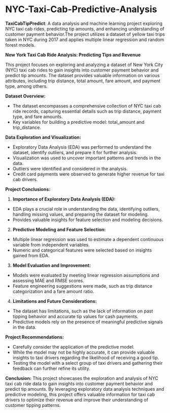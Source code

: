 # NYC-Taxi-Cab-Predictive-Analysis
**TaxiCabTipPredict**: A data analysis and machine learning project exploring NYC taxi cab rides, predicting tip amounts, and enhancing understanding of customer payment behavior.The project utilizes a dataset of yellow taxi trips taken in NYC during 2017 and applies multiple linear regression and random forest models.

**New York Taxi Cab Ride Analysis: Predicting Tips and Revenue**

This project focuses on exploring and analyzing a dataset of New York City (NYC) taxi cab rides to gain insights into customer payment behavior and predict tip amounts. The dataset provides valuable information on various attributes, including trip distance, total amount, fare amount, and payment type, among others.

**Dataset Overview:**
- The dataset encompasses a comprehensive collection of NYC taxi cab ride records, capturing essential details such as trip distance, payment type, and fare amounts.
- Key variables for building a predictive model: total_amount and trip_distance.

**Data Exploration and Visualization:**
- Exploratory Data Analysis (EDA) was performed to understand the dataset, identify outliers, and prepare it for further analysis.
- Visualization was used to uncover important patterns and trends in the data.
- Outliers were identified and considered in the analysis.
- Credit card payments were observed to generate higher revenue for taxi cab drivers.

**Project Conclusions:**
1. **Importance of Exploratory Data Analysis (EDA):**
- EDA plays a crucial role in understanding the data, identifying outliers, handling missing values, and preparing the dataset for modeling.
- Provides valuable insights for feature selection and modeling decisions.

2. **Predictive Modeling and Feature Selection:**
- Multiple linear regression was used to estimate a dependent continuous variable from independent variables.
- Numeric and categorical features were selected based on insights gained from EDA.

3. **Model Evaluation and Improvement:**

- Models were evaluated by meeting linear regression assumptions and assessing MAE and RMSE scores.
- Feature engineering suggestions were made, such as trip distance categorization and a fare amount ratio.

4. **Limitations and Future Considerations:**

- The dataset has limitations, such as the lack of information on past tipping behavior and accurate tip values for cash payments.
- Predictive models rely on the presence of meaningful predictive signals in the data.

**Project Recommendations:**
- Carefully consider the application of the predictive model.
- While the model may not be highly accurate, it can provide valuable insights to taxi drivers regarding the likelihood of receiving a good tip.
- Testing the model with a select group of taxi drivers and gathering their feedback can further refine its utility.

**Conclusion:**
This project showcases the exploration and analysis of NYC taxi cab ride data to gain insights into customer payment behavior and predict tip amounts. By leveraging exploratory data analysis techniques and predictive modeling, this project offers valuable information for taxi cab drivers to optimize their revenue and improve their understanding of customer tipping patterns.

